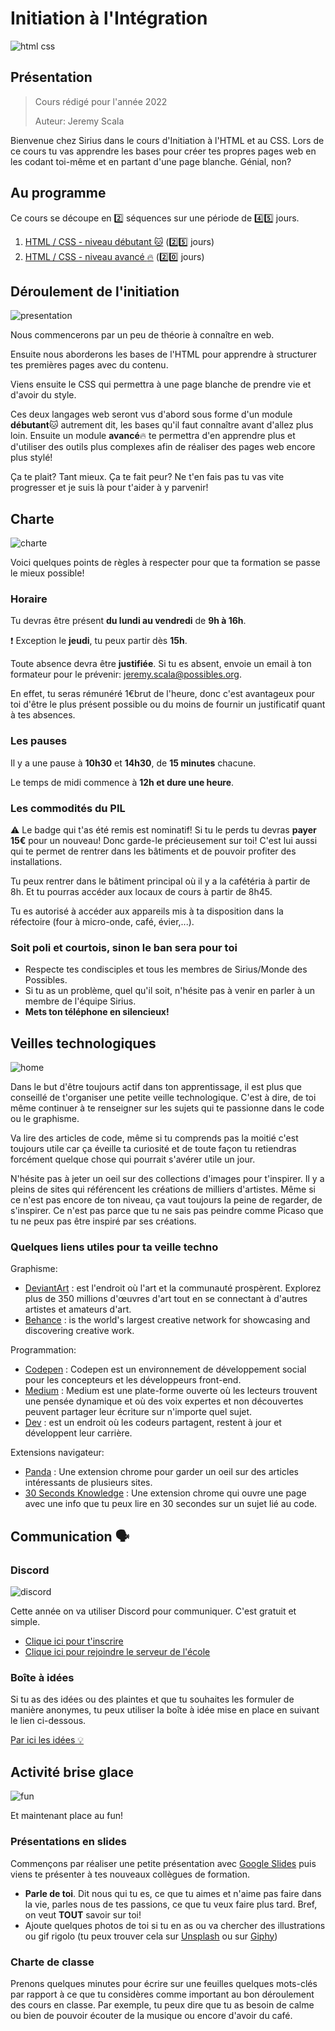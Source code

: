 # Initiation à l'Intégration

![html css](htmlcss.png)

## Présentation

> Cours rédigé pour l'année 2022
>
> Auteur: Jeremy Scala

Bienvenue chez Sirius dans le cours d'Initiation à l'HTML et au CSS. Lors de ce cours tu vas apprendre les bases pour créer tes propres pages web en les codant toi-même et en partant d'une page blanche. Génial, non?

## Au programme

Ce cours se découpe en :two: séquences sur une période de :four::five: jours.

1. [HTML / CSS - niveau débutant :cat:](1-html-css-debutant/README.md) (:two::five: jours)
2. [HTML / CSS - niveau avancé :fire:](2-html-css-avance/README.md) (:two::zero: jours)

## Déroulement de l'initiation

![presentation](presentation.png)

Nous commencerons par un peu de théorie à connaître en web.

Ensuite nous aborderons les bases de l'HTML pour apprendre à structurer tes premières pages avec du contenu.

Viens ensuite le CSS qui permettra à une page blanche de prendre vie et d'avoir du style.

Ces deux langages web seront vus d'abord sous forme d'un module **débutant**:cat: autrement dit, les bases qu'il faut connaître avant d'allez plus loin. Ensuite un module **avancé**:fire: te permettra d'en apprendre plus et d'utiliser des outils plus complexes afin de réaliser des pages web encore plus stylé!

Ça te plait? Tant mieux. Ça te fait peur? Ne t'en fais pas tu vas vite progresser et je suis là pour t'aider à y parvenir!

## Charte

![charte](charte.png)

Voici quelques points de règles à respecter pour que ta formation se passe le mieux possible!

### Horaire

Tu devras être présent **du lundi au vendredi** de **9h à 16h**.

:exclamation: Exception le **jeudi**, tu peux partir dès **15h**.

Toute absence devra être **justifiée**. Si tu es absent, envoie un email à ton formateur pour le prévenir: jeremy.scala@possibles.org.

En effet, tu seras rémunéré 1€brut de l'heure, donc c'est avantageux pour toi d'être le plus présent possible ou du moins de fournir un justificatif quant à tes absences.

### Les pauses

Il y a une pause à **10h30** et **14h30**, de **15 minutes** chacune.

Le temps de midi commence à **12h et dure une heure**.

### Les commodités du PIL

:warning: Le badge qui t'as été remis est nominatif! Si tu le perds tu devras **payer 15€** pour un nouveau! Donc garde-le précieusement sur toi! C'est lui aussi qui te permet de rentrer dans les bâtiments et de pouvoir profiter des installations.

Tu peux rentrer dans le bâtiment principal où il y a la cafétéria à partir de 8h. Et tu pourras accéder aux locaux de cours à partir de 8h45.

Tu es autorisé à accéder aux appareils mis à ta disposition dans la réfectoire (four à micro-onde, café, évier,...).

### Soit poli et courtois, sinon le ban sera pour toi

- Respecte tes condisciples et tous les membres de Sirius/Monde des Possibles.
- Si tu as un problème, quel qu'il soit, n'hésite pas à venir en parler à un membre de l'équipe Sirius.
- **Mets ton téléphone en silencieux!**

## Veilles technologiques

![home](watch.png)

Dans le but d'être toujours actif dans ton apprentissage, il est plus que conseillé de t'organiser une petite veille technologique. C'est à dire, de toi même continuer à te renseigner sur les sujets qui te passionne dans le code ou le graphisme.

Va lire des articles de code, même si tu comprends pas la moitié c'est toujours utile car ça éveille ta curiosité et de toute façon tu retiendras forcément quelque chose qui pourrait s'avérer utile un jour.

N'hésite pas à jeter un oeil sur des collections d'images pour t'inspirer. Il y a pleins de sites qui référencent les créations de milliers d'artistes. Même si ce n'est pas encore de ton niveau, ça vaut toujours la peine de regarder, de s'inspirer. Ce n'est pas parce que tu ne sais pas peindre comme Picaso que tu ne peux pas être inspiré par ses créations.

### Quelques liens utiles pour ta veille techno

Graphisme:

- [DeviantArt](http://www.deviantart.com) : est l'endroit où l'art et la communauté prospèrent. Explorez plus de 350 millions d'œuvres d'art tout en se connectant à d'autres artistes et amateurs d'art.
- [Behance](https://www.behance.net/) : is the world's largest creative network for showcasing and discovering creative work.

Programmation:

- [Codepen](https://codepen.io/trending) : Codepen est un environnement de développement social pour les concepteurs et les développeurs front-end.
- [Medium](https://medium.com/) : Medium est une plate-forme ouverte où les lecteurs trouvent une pensée dynamique et où des voix expertes et non découvertes peuvent partager leur écriture sur n'importe quel sujet.
- [Dev](https://dev.to/) : est un endroit où les codeurs partagent, restent à jour et développent leur carrière.

Extensions navigateur:

- [Panda](https://usepanda.com/) : Une extension chrome pour garder un oeil sur des articles intéressants de plusieurs sites.
- [30 Seconds Knowledge](https://30secondsofknowledge.com/) : Une extension chrome qui ouvre une page avec une info que tu peux lire en 30 secondes sur un sujet lié au code.

## Communication :speaking_head:	

### Discord

![discord](discord.png)

Cette année on va utiliser Discord pour communiquer. C'est gratuit et simple.

- [Clique ici pour t'inscrire](https://discord.com/register)
- [Clique ici pour rejoindre le serveur de l'école](https://discord.gg/qdwMKyKB9D)

### Boîte à idées

Si tu as des idées ou des plaintes et que tu souhaites les formuler de manière anonymes, tu peux utiliser la boîte à idée mise en place en suivant le lien ci-dessous.

[Par ici les idées :bulb:](https://forms.gle/eNeLhiuPkveV6cDh7)

## Activité brise glace

![fun](fun.png)

Et maintenant place au fun!

### Présentations en slides

Commençons par réaliser une petite présentation avec [Google Slides](https://www.google.com/slides/about/) puis viens te présenter à tes nouveaux collègues de formation.

- **Parle de toi**. Dit nous qui tu es, ce que tu aimes et n'aime pas faire dans la vie, parles nous de tes passions, ce que tu veux faire plus tard. Bref, on veut **TOUT** savoir sur toi!
- Ajoute quelques photos de toi si tu en as ou va chercher des illustrations ou gif rigolo (tu peux trouver cela sur [Unsplash](http://unsplash.com) ou sur [Giphy](http://giphy.com))

### Charte de classe

Prenons quelques minutes pour écrire sur une feuilles quelques mots-clés par rapport à ce que tu considères comme important au bon déroulement des cours en classe. Par exemple, tu peux dire que tu as besoin de calme ou bien de pouvoir écouter de la musique ou encore d'avoir du café.
